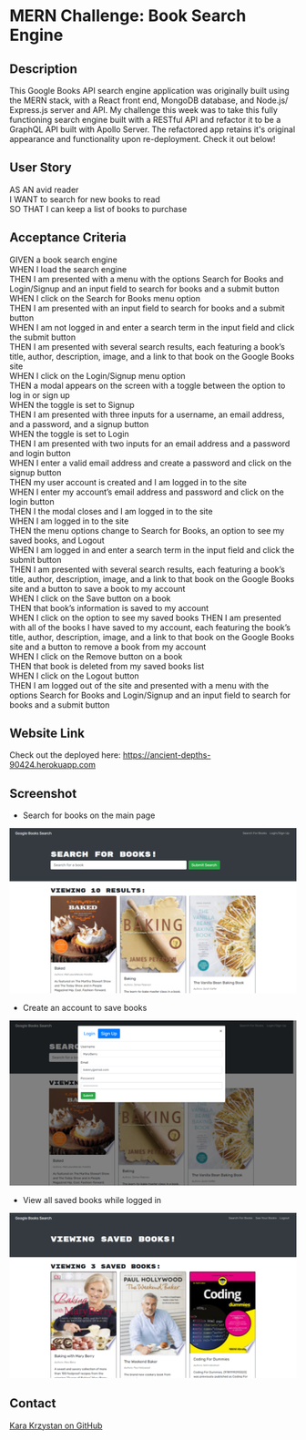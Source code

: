 # MERN Challenge: Book Search Engine

## Description

This Google Books API search engine application was originally built using the MERN stack, with a React front end, MongoDB database, and Node.js/ Express.js server and API.  My challenge this week was to take this fully functioning search engine built with a RESTful API and refactor it to be a GraphQL API built with Apollo Server. The refactored app retains it's original appearance and functionality upon re-deployment. Check it out below!

## User Story

AS AN avid reader  
I WANT to search for new books to read  
SO THAT I can keep a list of books to purchase  

## Acceptance Criteria

GIVEN a book search engine  
WHEN I load the search engine  
THEN I am presented with a menu with the options Search for Books and Login/Signup and an input field to search for books and a submit button  
WHEN I click on the Search for Books menu option  
THEN I am presented with an input field to search for books and a submit button  
WHEN I am not logged in and enter a search term in the input field and click the submit button  
THEN I am presented with several search results, each featuring a book’s title, author, description, image, and a link to that book on the Google Books site  
WHEN I click on the Login/Signup menu option  
THEN a modal appears on the screen with a toggle between the option to log in or sign up  
WHEN the toggle is set to Signup  
THEN I am presented with three inputs for a username, an email address, and a password, and a signup button  
WHEN the toggle is set to Login  
THEN I am presented with two inputs for an email address and a password and login button  
WHEN I enter a valid email address and create a password and click on the signup button  
THEN my user account is created and I am logged in to the site  
WHEN I enter my account’s email address and password and click on the login button  
THEN I the modal closes and I am logged in to the site  
WHEN I am logged in to the site  
THEN the menu options change to Search for Books, an option to see my saved books, and Logout  
WHEN I am logged in and enter a search term in the input field and click the submit button  
THEN I am presented with several search results, each featuring a book’s title, author, description, image, and a link to that book on the Google Books site and a button to save a book to my account  
WHEN I click on the Save button on a book  
THEN that book’s information is saved to my account  
WHEN I click on the option to see my saved books
THEN I am presented with all of the books I have saved to my account, each featuring the book’s title, author, description, image, and a link to that book on the Google Books site and a button to remove a book from my account  
WHEN I click on the Remove button on a book  
THEN that book is deleted from my saved books list  
WHEN I click on the Logout button  
THEN I am logged out of the site and presented with a menu with the options Search for Books and Login/Signup and an input field to search for books and a submit button 

## Website Link

Check out the deployed here: https://ancient-depths-90424.herokuapp.com

## Screenshot

* Search for books on the main page  

![screenshot](https://github.com/kara-krzystan/book-search-engine/blob/main/client/public/screenshot_1.png)  

* Create an account to save books  

![screenshot](https://github.com/kara-krzystan/book-search-engine/blob/main/client/public/screenshot_2.png)  

* View all saved books while logged in  

![screenshot](https://github.com/kara-krzystan/book-search-engine/blob/main/client/public/screenshot_3.png)  

## Contact
[Kara Krzystan on GitHub](http://github.com/kara-krzystan)
